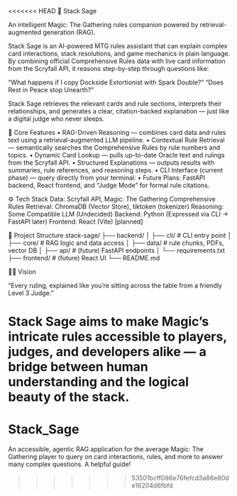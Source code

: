 <<<<<<< HEAD
📘 Stack Sage

An intelligent Magic: The Gathering rules companion powered by retrieval-augmented generation (RAG).

Stack Sage is an AI-powered MTG rules assistant that can explain complex card interactions, stack resolutions, and game mechanics in plain language.
By combining official Comprehensive Rules data with live card information from the Scryfall API, it reasons step-by-step through questions like:

“What happens if I copy Dockside Extortionist with Spark Double?”
“Does Rest in Peace stop Unearth?”

Stack Sage retrieves the relevant cards and rule sections, interprets their relationships, and generates a clear, citation-backed explanation — just like a digital judge who never sleeps.

🧠 Core Features
	•	RAG-Driven Reasoning — combines card data and rules text using a retrieval-augmented LLM pipeline.
	•	Contextual Rule Retrieval — semantically searches the Comprehensive Rules by rule numbers and topics.
	•	Dynamic Card Lookup — pulls up-to-date Oracle text and rulings from the Scryfall API.
	•	Structured Explanations — outputs results with summaries, rule references, and reasoning steps.
	•	CLI Interface (current phase) — query directly from your terminal:
    •	Future Plans: FastAPI backend, React frontend, and “Judge Mode” for formal rule citations.

⚙️ Tech Stack
Data: Scryfall API, Magic: The Gathering Comprehensive Rules
Retrieval: ChromaDB (Vector Store), tiktoken (tokenizer)
Reasoning: Some Compatible LLM (Undecided)
Backend: Python (Expressed via CLI → FastAPI later)
Frontend: React (Vite) [planned]

🧩 Project Structure
stack-sage/
├── backend/
│   ├── cli/                # CLI entry point
│   ├── core/               # RAG logic and data access
│   ├── data/               # rule chunks, PDFs, vector DB
│   ├── api/                # (future) FastAPI endpoints
│   └── requirements.txt
├── frontend/               # (future) React UI
└── README.md

🧙‍♂️ Vision

“Every ruling, explained like you’re sitting across the table from a friendly Level 3 Judge.”

Stack Sage aims to make Magic’s intricate rules accessible to players, judges, and developers alike — a bridge between human understanding and the logical beauty of the stack.
=======
# Stack_Sage
An accessible, agentic RAG application for the average Magic: The Gathering player to query on card interactions, rules, and more to answer many complex questions. A helpful guide!
>>>>>>> 53501bcff086e76fefcd3a86e80de16204d6fbfd
